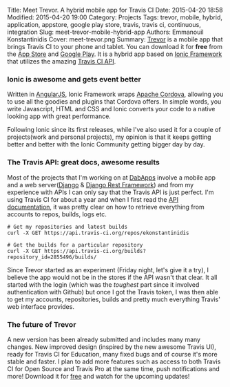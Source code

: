 Title: Meet Trevor. A hybrid mobile app for Travis CI
Date: 2015-04-20 18:58
Modified: 2015-04-20 19:00
Category: Projects
Tags: trevor, mobile, hybrid, application, appstore, google play store, travis, travis ci, continuous, integration
Slug: meet-trevor-mobile-hybrid-app
Authors: Emmanouil Konstantinidis
Cover: meet-trevor.png
Summary: [Trevor](http://www.trevorapp.com/) is a mobile app that brings Travis CI to your phone and tablet. You can download it for **free** from the [App Store](http://itunes.apple.com/app/id962155187) and [Google Play](http://play.google.com/store/apps/details?id=com.iamemmanouil.trevor). It is a hybrid app based on [Ionic Framework](http://www.ionicframework.com/) that utilizes the amazing [Travis CI API](http://docs.travis-ci.com/api/).

### Ionic is awesome and gets event better
Written in [AngularJS](http://www.angularjs.com/), Ionic Framework wraps [Apache Cordova](http://www.cordova.io/), allowing you to use all the goodies and plugins that Cordova offers. In simple words, you write Javascript, HTML and CSS and Ionic converts your code to a native looking app with great performance.

Following Ionic since its first releases, while I've also used it for a couple of projects(work and personal projects), my opinion is that it keeps getting better and better with the Ionic Community getting bigger day by day.

### The Travis API: great docs, awesome results
Most of the projects that I'm working on at [DabApps](http://www.dabapps.com) involve a mobile app and a web server([Django](http://www.djangoproject.com/) & [Django Rest Framework](http://www.djangorestframework.com/)) and from my experience with APIs I can only say that the Travis API is just perfect.  I'm using Travis CI for about a year and when I first read the [API documentation](http://docs.travis-ci.com/api/), it was pretty clear on how to retrieve everything from accounts to repos, builds, logs etc.

    # Get my repositories and latest builds
    curl -X GET https://api.travis-ci.org/repos/ekonstantinidis

    # Get the builds for a particular repository
    curl -X GET https://api.travis-ci.org/builds?repository_id=2855496/builds/

Since Trevor started as an experiment (Friday night,  let's give it a try), I believe the app would not be in the stores if the API wasn't that clear. It all started with the login (which was the *toughest* part since it involved authentication with Github) but once I got the Travis token, I was then able to get my accounts, repositories, builds and pretty much everything Travis' web interface provides.

### The future of Trevor
A new version has been already submitted and includes many many changes. New improved design (inspired by the new awesome Travis UI), ready for Travis CI for Education, many fixed bugs and of course it's more stable and faster. I plan to add more features such as access to both Travis CI for Open Source and Travis Pro at the same time, push notifications and more! Download it for [free](http://www.trevorapp.com/) and watch for the upcoming updates!